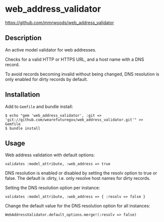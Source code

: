 # web_address_validator

https://github.com/mmrwoods/web_address_validator

## Description

An active model validator for web addresses.

Checks for a valid HTTP or HTTPS URL, and a host name with a DNS record.

To avoid records becoming invalid without being changed, DNS resolution is only
enabled for dirty records by default.

## Installation

Add to `Gemfile` and bundle install:

    $ echo "gem 'web_address_validator', :git => 'git://github.com/wearefuturegov/web_address_validator.git'" >> Gemfile
    $ bundle install

## Usage

Web address validation with default options:

    validates :model_attribute, :web_address => true

DNS resolution is enabled or disabled by setting the resolv option to true or
false. The default is :dirty, i.e. only resolve host names for dirty records.

Setting the DNS resolution option per instance:

    validates :model_attribute, :web_address => { :resolv => false }

Change the default value for the DNS resolution option for all instances:

    WebAddressValidator.default_options.merge!(:resolv => false)
